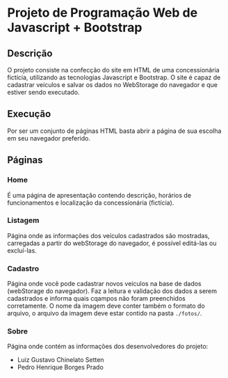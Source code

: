 # Projeto de Programação Web de Javascript + Bootstrap

## Descrição
O projeto consiste na confecção do site em HTML de uma concessionária fictícia, utilizando as tecnologias Javascript e Bootstrap. O site é capaz de cadastrar veículos e salvar os dados no WebStorage do navegador e que estiver sendo executado. 

## Execução
Por ser um conjunto de páginas HTML basta abrir a página de sua escolha em seu navegador preferido.

## Páginas

### Home
É uma página de apresentação contendo descrição, horários de funcionamentos e localização da concessíonária (fictícia).

### Listagem
Página onde as informações dos veículos cadastrados são mostradas, carregadas a partir do webStorage do navegador, é possível editá-las ou excluí-las.

### Cadastro
Página onde você pode cadastrar novos veículos na base de dados (webStorage do navegador). Faz a leitura e validação dos dados a serem cadastrados e informa quais cqampos não foram preenchidos corretamente. O nome da imagem deve conter também o formato do arquivo, o arquivo da imagem deve estar contido na pasta `./fotos/`.

### Sobre
Página onde contém as informações dos desenvolvedores do projeto:

* Luiz Gustavo Chinelato Setten
* Pedro Henrique Borges Prado
